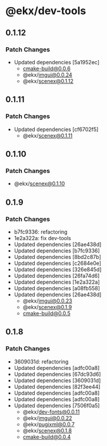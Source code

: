 # @ekx/dev-tools

## 0.1.12

### Patch Changes

- Updated dependencies [5a1952ec]
  - cmake-build@0.0.6
  - @ekx/imgui@0.0.24
  - @ekx/scenex@0.1.12

## 0.1.11

### Patch Changes

- Updated dependencies [cf6702f5]
  - @ekx/scenex@0.1.11

## 0.1.10

### Patch Changes

- @ekx/scenex@0.1.10

## 0.1.9

### Patch Changes

- b7fc9336: refactoring
- 1e2a322a: fix dev-tools
- Updated dependencies [26ae438d]
- Updated dependencies [b7fc9336]
- Updated dependencies [8bd2c87b]
- Updated dependencies [c2684e0e]
- Updated dependencies [326e845d]
- Updated dependencies [26fa74d6]
- Updated dependencies [1e2a322a]
- Updated dependencies [a08fb558]
- Updated dependencies [26ae438d]
  - @ekx/imgui@0.0.23
  - @ekx/scenex@0.1.9
  - cmake-build@0.0.5

## 0.1.8

### Patch Changes

- 3609031d: refactoring
- Updated dependencies [adfc00a8]
- Updated dependencies [67dc93d6]
- Updated dependencies [3609031d]
- Updated dependencies [82f3ee44]
- Updated dependencies [adfc00a8]
- Updated dependencies [adfc00a8]
- Updated dependencies [7506f0a5]
  - @ekx/dev-fonts@0.0.11
  - @ekx/imgui@0.0.22
  - @ekx/pugixml@0.0.7
  - @ekx/scenex@0.1.8
  - cmake-build@0.0.4
